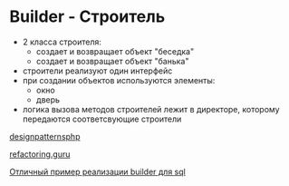 # Builder - Строитель

* 2 класса строителя:
    * создает и возвращает объект "беседка"
    * создает и возвращает объект "банька"
* строители реализуют один интерфейс
* при создании объектов используются элементы:
    * окно
    * дверь
* логика вызова методов строителей лежит в директоре, 
которому передаются соответсвующие строители

[designpatternsphp](https://designpatternsphp.readthedocs.io/ru/latest/Creational/Builder/README.html)

[refactoring.guru](https://refactoring.guru/ru/design-patterns/builder)

[Отличный пример реализации builder для sql](https://refactoring.guru/ru/design-patterns/builder/php/example#example-1)
   
